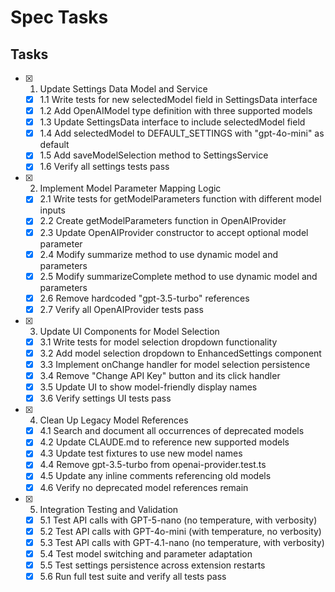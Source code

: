 # Spec Tasks

## Tasks

- [x] 1. Update Settings Data Model and Service
  - [x] 1.1 Write tests for new selectedModel field in SettingsData interface
  - [x] 1.2 Add OpenAIModel type definition with three supported models
  - [x] 1.3 Update SettingsData interface to include selectedModel field
  - [x] 1.4 Add selectedModel to DEFAULT_SETTINGS with "gpt-4o-mini" as default
  - [x] 1.5 Add saveModelSelection method to SettingsService
  - [x] 1.6 Verify all settings tests pass

- [x] 2. Implement Model Parameter Mapping Logic
  - [x] 2.1 Write tests for getModelParameters function with different model inputs
  - [x] 2.2 Create getModelParameters function in OpenAIProvider
  - [x] 2.3 Update OpenAIProvider constructor to accept optional model parameter
  - [x] 2.4 Modify summarize method to use dynamic model and parameters
  - [x] 2.5 Modify summarizeComplete method to use dynamic model and parameters
  - [x] 2.6 Remove hardcoded "gpt-3.5-turbo" references
  - [x] 2.7 Verify all OpenAIProvider tests pass

- [x] 3. Update UI Components for Model Selection
  - [x] 3.1 Write tests for model selection dropdown functionality
  - [x] 3.2 Add model selection dropdown to EnhancedSettings component
  - [x] 3.3 Implement onChange handler for model selection persistence
  - [x] 3.4 Remove "Change API Key" button and its click handler
  - [x] 3.5 Update UI to show model-friendly display names
  - [x] 3.6 Verify settings UI tests pass

- [x] 4. Clean Up Legacy Model References
  - [x] 4.1 Search and document all occurrences of deprecated models
  - [x] 4.2 Update CLAUDE.md to reference new supported models
  - [x] 4.3 Update test fixtures to use new model names
  - [x] 4.4 Remove gpt-3.5-turbo from openai-provider.test.ts
  - [x] 4.5 Update any inline comments referencing old models
  - [x] 4.6 Verify no deprecated model references remain

- [x] 5. Integration Testing and Validation
  - [x] 5.1 Test API calls with GPT-5-nano (no temperature, with verbosity)
  - [x] 5.2 Test API calls with GPT-4o-mini (with temperature, no verbosity)
  - [x] 5.3 Test API calls with GPT-4.1-nano (no temperature, with verbosity)
  - [x] 5.4 Test model switching and parameter adaptation
  - [x] 5.5 Test settings persistence across extension restarts
  - [x] 5.6 Run full test suite and verify all tests pass
